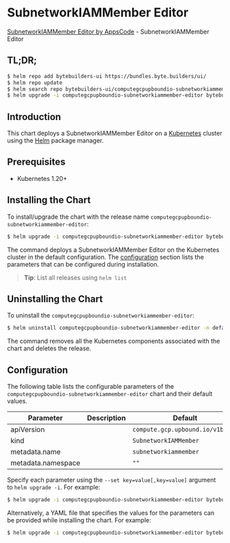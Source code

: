 # SubnetworkIAMMember Editor

[SubnetworkIAMMember Editor by AppsCode](https://byte.builders) - SubnetworkIAMMember Editor

## TL;DR;

```bash
$ helm repo add bytebuilders-ui https://bundles.byte.builders/ui/
$ helm repo update
$ helm search repo bytebuilders-ui/computegcpupboundio-subnetworkiammember-editor --version=v0.4.18
$ helm upgrade -i computegcpupboundio-subnetworkiammember-editor bytebuilders-ui/computegcpupboundio-subnetworkiammember-editor -n default --create-namespace --version=v0.4.18
```

## Introduction

This chart deploys a SubnetworkIAMMember Editor on a [Kubernetes](http://kubernetes.io) cluster using the [Helm](https://helm.sh) package manager.

## Prerequisites

- Kubernetes 1.20+

## Installing the Chart

To install/upgrade the chart with the release name `computegcpupboundio-subnetworkiammember-editor`:

```bash
$ helm upgrade -i computegcpupboundio-subnetworkiammember-editor bytebuilders-ui/computegcpupboundio-subnetworkiammember-editor -n default --create-namespace --version=v0.4.18
```

The command deploys a SubnetworkIAMMember Editor on the Kubernetes cluster in the default configuration. The [configuration](#configuration) section lists the parameters that can be configured during installation.

> **Tip**: List all releases using `helm list`

## Uninstalling the Chart

To uninstall the `computegcpupboundio-subnetworkiammember-editor`:

```bash
$ helm uninstall computegcpupboundio-subnetworkiammember-editor -n default
```

The command removes all the Kubernetes components associated with the chart and deletes the release.

## Configuration

The following table lists the configurable parameters of the `computegcpupboundio-subnetworkiammember-editor` chart and their default values.

|     Parameter      | Description |                   Default                   |
|--------------------|-------------|---------------------------------------------|
| apiVersion         |             | <code>compute.gcp.upbound.io/v1beta1</code> |
| kind               |             | <code>SubnetworkIAMMember</code>            |
| metadata.name      |             | <code>subnetworkiammember</code>            |
| metadata.namespace |             | <code>""</code>                             |


Specify each parameter using the `--set key=value[,key=value]` argument to `helm upgrade -i`. For example:

```bash
$ helm upgrade -i computegcpupboundio-subnetworkiammember-editor bytebuilders-ui/computegcpupboundio-subnetworkiammember-editor -n default --create-namespace --version=v0.4.18 --set apiVersion=compute.gcp.upbound.io/v1beta1
```

Alternatively, a YAML file that specifies the values for the parameters can be provided while
installing the chart. For example:

```bash
$ helm upgrade -i computegcpupboundio-subnetworkiammember-editor bytebuilders-ui/computegcpupboundio-subnetworkiammember-editor -n default --create-namespace --version=v0.4.18 --values values.yaml
```
